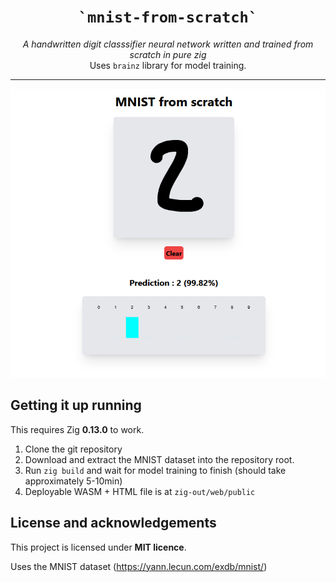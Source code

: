 <div align="center">
    <h1><code>`mnist-from-scratch`</code></h1>
    <i>A handwritten digit classsifier neural network written and trained from scratch in pure zig</i>
    <br/>
    Uses <code>brainz</code> library for model training.
    <hr>
</div>

![UI Screenshot](assets/ui.png)


## Getting it up running

This requires Zig **0.13.0** to work.

1. Clone the git repository
2. Download and extract the MNIST dataset into the repository root.
2. Run `zig build` and wait for model training to finish (should take approximately 5-10min)
3. Deployable WASM + HTML file is at `zig-out/web/public`


## License and acknowledgements

This project is licensed under **MIT licence**.

Uses the MNIST dataset (https://yann.lecun.com/exdb/mnist/)

